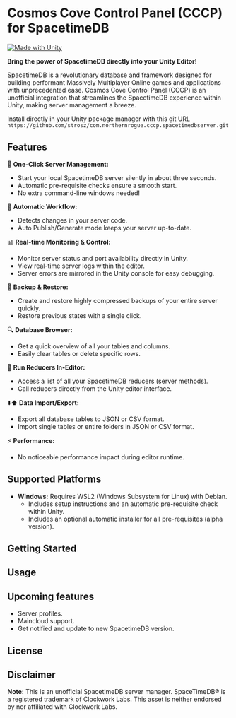 # Cosmos Cove Control Panel (CCCP) for SpacetimeDB

[![Made with Unity](https://img.shields.io/badge/Made%20with-Unity-57b9d3.svg?style=flat&logo=unity)](https://unity3d.com) 
<!-- Add other relevant badges here, e.g., license, version -->

**Bring the power of SpacetimeDB directly into your Unity Editor!**

SpacetimeDB is a revolutionary database and framework designed for building performant Massively Multiplayer Online games and applications with unprecedented ease. Cosmos Cove Control Panel (CCCP) is an unofficial integration that streamlines the SpacetimeDB experience within Unity, making server management a breeze.

Install directly in your Unity package manager with this git URL
```https://github.com/strosz/com.northernrogue.cccp.spacetimedbserver.git```

## Features

🚀 **One-Click Server Management:**
   - Start your local SpacetimeDB server silently in about three seconds.
   - Automatic pre-requisite checks ensure a smooth start.
   - No extra command-line windows needed!

🔄 **Automatic Workflow:**
   - Detects changes in your server code.
   - Auto Publish/Generate mode keeps your server up-to-date.

📊 **Real-time Monitoring & Control:**
   - Monitor server status and port availability directly in Unity.
   - View real-time server logs within the editor.
   - Server errors are mirrored in the Unity console for easy debugging.

💾 **Backup & Restore:**
   - Create and restore highly compressed backups of your entire server quickly.
   - Restore previous states with a single click.

🔍 **Database Browser:**
   - Get a quick overview of all your tables and columns.
   - Easily clear tables or delete specific rows.

🔧 **Run Reducers In-Editor:**
   - Access a list of all your SpacetimeDB reducers (server methods).
   - Call reducers directly from the Unity editor interface.

⬇️⬆️ **Data Import/Export:**
   - Export all database tables to JSON or CSV format.
   - Import single tables or entire folders in JSON or CSV format.

⚡ **Performance:**
   - No noticeable performance impact during editor runtime.

## Supported Platforms

*   **Windows:** Requires WSL2 (Windows Subsystem for Linux) with Debian.
    *   Includes setup instructions and an automatic pre-requisite check within Unity.
    *   Includes an optional automatic installer for all pre-requisites (alpha version).

## Getting Started

## Usage

## Upcoming features
   - Server profiles.
   - Maincloud support.
   - Get notified and update to new SpacetimeDB version.

## License

## Disclaimer

**Note:** This is an unofficial SpacetimeDB server manager. SpaceTimeDB® is a registered trademark of Clockwork Labs. This asset is neither endorsed by nor affiliated with Clockwork Labs.